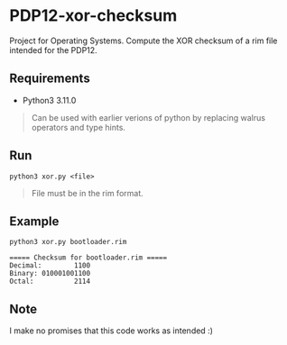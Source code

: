 # PDP12-xor-checksum
Project for Operating Systems. Compute the XOR checksum of a rim file intended for the PDP12.

## Requirements
- Python3 3.11.0
> Can be used with earlier verions of python by replacing walrus operators and type hints.

## Run
`python3 xor.py <file>`
> File must be in the rim format.

## Example
`python3 xor.py bootloader.rim`
```
===== Checksum for bootloader.rim =====
Decimal:        1100
Binary: 010001001100
Octal:          2114
```
## Note
I make no promises that this code works as intended :)
